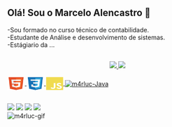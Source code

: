 ## Olá! Sou o Marcelo Alencastro 🍺

-Sou formado no curso técnico de contabilidade.<br>
-Estudante de Análise e desenvolvimento de sistemas.<br>
-Estágiario da ...

## 

<div align="center">
  <a href="https://github.com/M4rlucCS">
  <img height="180em" src="https://github-readme-stats.vercel.app/api?username=M4rlucCS&show_icons=true&theme=dracula&include_all_commits=true&count_private=true"/>
  <img height="180em" src="https://github-readme-stats.vercel.app/api/top-langs/?username=M4rlucCS&layout=compact&langs_count=7&theme=dracula"/>
</div>
<div style="display: inline_block"><br>
 <img align="center" alt="m4rluc-HTML" height="30" width="40" src="https://raw.githubusercontent.com/devicons/devicon/master/icons/html5/html5-original.svg">
   <img align="center" alt="m4rluc-CSS" height="30" width="40" src="https://raw.githubusercontent.com/devicons/devicon/master/icons/css3/css3-original.svg">
  <img align="center" alt="m4rluc-Js" height="30" width="40" src="https://raw.githubusercontent.com/devicons/devicon/master/icons/javascript/javascript-plain.svg">
 <img align="center" alt="m4rluc-Java" height="30" width="40" src="https://cdn.jsdelivr.net/gh/devicons/devicon/icons/java/java-plain-wordmark.svg">
  
</div>
  
  ##
  <div> 
     <a href="https://www.linkedin.com/in/marcelo-alencastro-b23603186" target="_blank"><img src="https://img.shields.io/badge/-LinkedIn-%230077B5?style=for-the-badge&logo=linkedin&logoColor=white" target="_blank"></a> 
    <a href = "mailto:marceluz61@gmail.com"><img src="https://img.shields.io/badge/-Gmail-%23333?style=for-the-badge&logo=gmail&logoColor=white" target="_blank"></a>
  <a href="https://www.instagram.com/m4rluc_" target="_blank"><img src="https://img.shields.io/badge/-Instagram-%23E4405F?style=for-the-badge&logo=instagram&logoColor=white" target="_blank"></a>
    <a href="https://www.twitch.tv/m4rluc" target="_blank"><img src="https://img.shields.io/badge/Twitch-9146FF?style=for-the-badge&logo=twitch&logoColor=white" target="_blank"></a>
  </div>

   
  <img align="center" alt="m4rluc-gif" height="400" widht="360" src="https://i.imgur.com/XtLba6A.gif">
  
 
